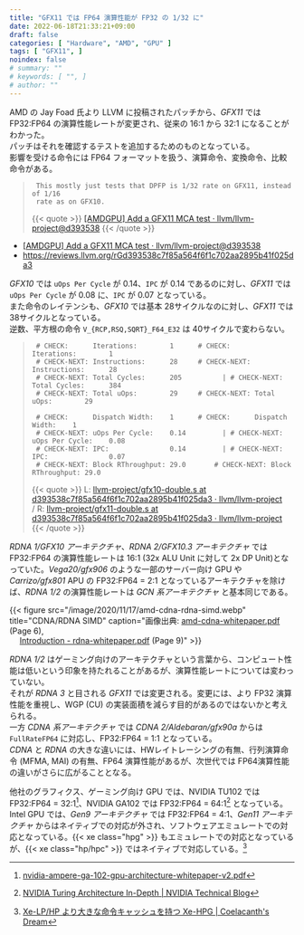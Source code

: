 ```yaml
---
title: "GFX11 では FP64 演算性能が FP32 の 1/32 に"
date: 2022-06-18T21:33:21+09:00
draft: false
categories: [ "Hardware", "AMD", "GPU" ]
tags: [ "GFX11", ]
noindex: false
# summary: ""
# keywords: [ "", ]
# author: ""
---
```


AMD の Jay Foad 氏より LLVM に投稿されたパッチから、*GFX11* では FP32:FP64 の演算性能レートが変更され、従来の 16:1 から 32:1 になることがわかった。  
パッチはそれを確認するテストを追加するためのものとなっている。  
影響を受ける命令には FP64 フォーマットを扱う、演算命令、変換命令、比較命令がある。  

 > 		This mostly just tests that DPFP is 1/32 rate on GFX11, instead of 1/16
 > 		rate as on GFX10.
 >
 > {{< quote >}} [[AMDGPU] Add a GFX11 MCA test · llvm/llvm-project@d393538](https://github.com/llvm/llvm-project/commit/d393538c7f85a564f6f1c702aa2895b41f025da3) {{< /quote >}}

 * [[AMDGPU] Add a GFX11 MCA test · llvm/llvm-project@d393538](https://github.com/llvm/llvm-project/commit/d393538c7f85a564f6f1c702aa2895b41f025da3)
 * <https://reviews.llvm.org/rGd393538c7f85a564f6f1c702aa2895b41f025da3>

*GFX10* では `uOps Per Cycle` が 0.14、`IPC` が 0.14 であるのに対し、*GFX11* では `uOps Per Cycle` が 0.08 に、`IPC` が 0.07 となっている。  
また命令のレイテンシも、*GFX10* では基本 28サイクルなのに対し、*GFX11* では 38サイクルとなっている。  
逆数、平方根の命令 `V_{RCP,RSQ,SQRT}_F64_E32` は 40サイクルで変わらない。  

 > 		# CHECK:      Iterations:        1		# CHECK:      Iterations:        1
 > 		# CHECK-NEXT: Instructions:      28		# CHECK-NEXT: Instructions:      28
 > 		# CHECK-NEXT: Total Cycles:      205	      |	# CHECK-NEXT: Total Cycles:      384
 > 		# CHECK-NEXT: Total uOps:        29		# CHECK-NEXT: Total uOps:        29
 > 		
 > 		# CHECK:      Dispatch Width:    1		# CHECK:      Dispatch Width:    1
 > 		# CHECK-NEXT: uOps Per Cycle:    0.14	      |	# CHECK-NEXT: uOps Per Cycle:    0.08
 > 		# CHECK-NEXT: IPC:               0.14	      |	# CHECK-NEXT: IPC:               0.07
 > 		# CHECK-NEXT: Block RThroughput: 29.0		# CHECK-NEXT: Block RThroughput: 29.0
 >
 > {{< quote >}} L: [llvm-project/gfx10-double.s at d393538c7f85a564f6f1c702aa2895b41f025da3 · llvm/llvm-project](https://github.com/llvm/llvm-project/blob/d393538c7f85a564f6f1c702aa2895b41f025da3/llvm/test/tools/llvm-mca/AMDGPU/gfx10-double.s) <br> / R: [llvm-project/gfx11-double.s at d393538c7f85a564f6f1c702aa2895b41f025da3 · llvm/llvm-project](https://github.com/llvm/llvm-project/blob/d393538c7f85a564f6f1c702aa2895b41f025da3/llvm/test/tools/llvm-mca/AMDGPU/gfx11-double.s) {{< /quote >}}

*RDNA 1/GFX10 アーキテクチャ*、*RDNA 2/GFX10.3 アーキテクチャ* では FP32:FP64 の演算性能レートは 16:1 (32x ALU Unit に対して 2x DP Unit)となっていた。*Vega20/gfx906* のような一部のサーバー向け GPU や *Carrizo/gfx801* APU の FP32:FP64 = 2:1 となっているアーキテクチャを除けば、*RDNA 1/2* の演算性能レートは *GCN 系アーキテクチャ* と基本同じである。  

{{< figure src="/image/2020/11/17/amd-cdna-rdna-simd.webp" title="CDNA/RDNA SIMD" caption="画像出典: [amd-cdna-whitepaper.pdf](https://www.amd.com/system/files/documents/amd-cdna-whitepaper.pdf) (Page 6), <br>&emsp; [Introduction - rdna-whitepaper.pdf](https://www.amd.com/system/files/documents/rdna-whitepaper.pdf) (Page 9)" >}}

*RDNA 1/2* はゲーミング向けのアーキテクチャという言葉から、コンピュート性能は低いという印象を持たれることがあるが、演算性能レートについては変わっていない。  
それが *RDNA 3* と目される *GFX11* では変更される。変更には、より FP32 演算性能を重視し、WGP (CU) の実装面積を減らす目的があるのではないかと考えられる。  
一方 *CDNA 系アーキテクチャ* では *CDNA 2/Aldebaran/gfx90a* からは `FullRateFP64` に対応し、FP32:FP64 = 1:1 となっている。  
*CDNA* と *RDNA* の大きな違いには、HWレイトレーシングの有無、行列演算命令 (MFMA, MAI) の有無、FP64 演算性能があるが、次世代では FP64演算性能の違いがさらに広がることとなる。  

他社のグラフィクス、ゲーミング向け GPU では、NVIDIA TU102 では FP32:FP64 = 32:1[^tu102]、NVIDIA GA102 では FP32:FP64 = 64:1[^ga102] となっている。  
Intel GPU では、*Gen9 アーキテクチャ* では FP32:FP64 = 4:1、*Gen11 アーキテクチャ* からはネイティブでの対応が外され、ソフトウェアエミュレートでの対応となっている。{{< xe class="hpg" >}} もエミュレートでの対応となっているが、{{< xe class="hp/hpc" >}} ではネイティブで対応している。[^intel-gpu]  

[^intel-gpu]: [Xe-LP/HP より大きな命令キャッシュを持つ Xe-HPG | Coelacanth's Dream](/posts/2021/09/16/intel-xe_hpg-icache/)

[^tu102]: [nvidia-ampere-ga-102-gpu-architecture-whitepaper-v2.pdf](https://www.nvidia.com/content/PDF/nvidia-ampere-ga-102-gpu-architecture-whitepaper-v2.pdf)
[^ga102]: [NVIDIA Turing Architecture In-Depth | NVIDIA Technical Blog](https://developer.nvidia.com/blog/nvidia-turing-architecture-in-depth/)
